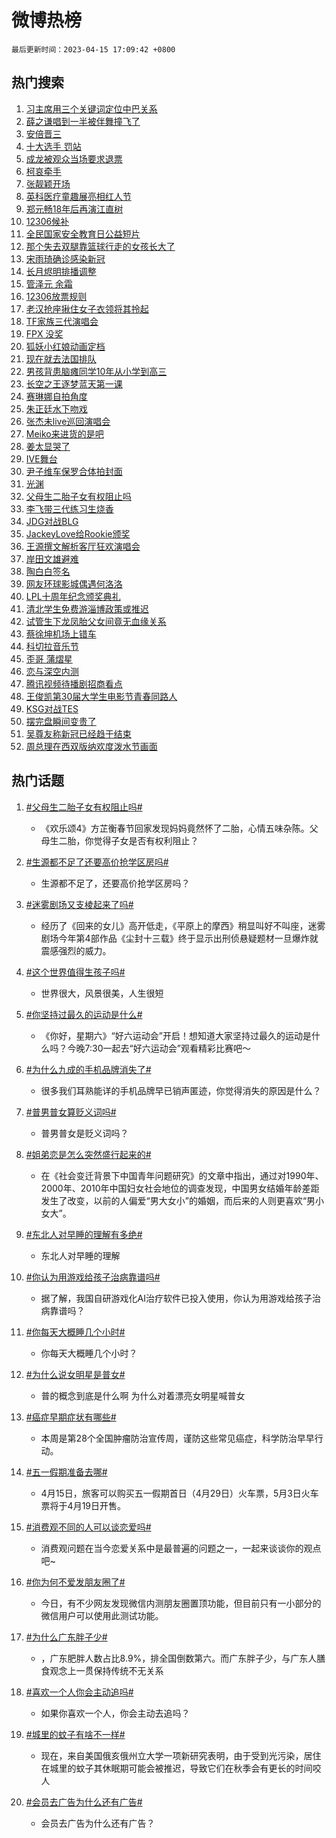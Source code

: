 # 微博热榜

`最后更新时间：2023-04-15 17:09:42 +0800`

## 热门搜索

1. [习主席用三个关键词定位中巴关系](https://m.weibo.cn/search?containerid=100103type%3D1%26t%3D10%26q%3D%23%E4%B9%A0%E4%B8%BB%E5%B8%AD%E7%94%A8%E4%B8%89%E4%B8%AA%E5%85%B3%E9%94%AE%E8%AF%8D%E5%AE%9A%E4%BD%8D%E4%B8%AD%E5%B7%B4%E5%85%B3%E7%B3%BB%23&stream_entry_id=51&isnewpage=1&extparam=seat%3D1%26pos%3D0%26c_type%3D51%26dgr%3D0%26cate%3D10103%26filter_type%3Drealtimehot%26stream_entry_id%3D51%26display_time%3D1681549781%26pre_seqid%3D1681549781798017554112&luicode=10000011&lfid=106003type%253D25%2526t%253D3%2526disable_hot%253D1%2526filter_type%253Drealtimehot)
1. [薛之谦唱到一半被伴舞撞飞了](https://m.weibo.cn/search?containerid=100103type%3D1%26t%3D10%26q%3D%23%E8%96%9B%E4%B9%8B%E8%B0%A6%E5%94%B1%E5%88%B0%E4%B8%80%E5%8D%8A%E8%A2%AB%E4%BC%B4%E8%88%9E%E6%92%9E%E9%A3%9E%E4%BA%86%23&stream_entry_id=31&isnewpage=1&extparam=seat%3D1%26stream_entry_id%3D31%26filter_type%3Drealtimehot%26q%3D%2523%25E8%2596%259B%25E4%25B9%258B%25E8%25B0%25A6%25E5%2594%25B1%25E5%2588%25B0%25E4%25B8%2580%25E5%258D%258A%25E8%25A2%25AB%25E4%25BC%25B4%25E8%2588%259E%25E6%2592%259E%25E9%25A3%259E%25E4%25BA%2586%2523%26dgr%3D0%26flag%3D2%26pos%3D0%26c_type%3D31%26realpos%3D1%26cate%3D5001%26band_rank%3D1%26lcate%3D5001%26display_time%3D1681549781%26pre_seqid%3D1681549781798017554112&luicode=10000011&lfid=106003type%253D25%2526t%253D3%2526disable_hot%253D1%2526filter_type%253Drealtimehot)
1. [安倍晋三](https://m.weibo.cn/search?containerid=100103type%3D1%26t%3D10%26q%3D%E5%AE%89%E5%80%8D%E6%99%8B%E4%B8%89&stream_entry_id=31&isnewpage=1&extparam=seat%3D1%26stream_entry_id%3D31%26filter_type%3Drealtimehot%26q%3D%25E5%25AE%2589%25E5%2580%258D%25E6%2599%258B%25E4%25B8%2589%26dgr%3D0%26flag%3D2%26pos%3D1%26c_type%3D31%26realpos%3D2%26cate%3D5001%26band_rank%3D2%26lcate%3D5001%26display_time%3D1681549781%26pre_seqid%3D1681549781798017554112&luicode=10000011&lfid=106003type%253D25%2526t%253D3%2526disable_hot%253D1%2526filter_type%253Drealtimehot)
1. [十大选手 罚站](https://m.weibo.cn/search?containerid=100103type%3D1%26t%3D10%26q%3D%E5%8D%81%E5%A4%A7%E9%80%89%E6%89%8B+%E7%BD%9A%E7%AB%99&stream_entry_id=31&isnewpage=1&extparam=seat%3D1%26stream_entry_id%3D31%26filter_type%3Drealtimehot%26q%3D%25E5%258D%2581%25E5%25A4%25A7%25E9%2580%2589%25E6%2589%258B%2520%25E7%25BD%259A%25E7%25AB%2599%26dgr%3D0%26flag%3D1%26pos%3D2%26c_type%3D31%26realpos%3D3%26cate%3D5001%26band_rank%3D3%26lcate%3D5001%26display_time%3D1681549781%26pre_seqid%3D1681549781798017554112&luicode=10000011&lfid=106003type%253D25%2526t%253D3%2526disable_hot%253D1%2526filter_type%253Drealtimehot)
1. [成龙被观众当场要求退票](https://m.weibo.cn/search?containerid=100103type%3D1%26t%3D10%26q%3D%23%E6%88%90%E9%BE%99%E8%A2%AB%E8%A7%82%E4%BC%97%E5%BD%93%E5%9C%BA%E8%A6%81%E6%B1%82%E9%80%80%E7%A5%A8%23&stream_entry_id=31&isnewpage=1&extparam=seat%3D1%26stream_entry_id%3D31%26filter_type%3Drealtimehot%26q%3D%2523%25E6%2588%2590%25E9%25BE%2599%25E8%25A2%25AB%25E8%25A7%2582%25E4%25BC%2597%25E5%25BD%2593%25E5%259C%25BA%25E8%25A6%2581%25E6%25B1%2582%25E9%2580%2580%25E7%25A5%25A8%2523%26dgr%3D0%26flag%3D2%26pos%3D3%26c_type%3D31%26realpos%3D4%26cate%3D5001%26band_rank%3D4%26lcate%3D5001%26display_time%3D1681549781%26pre_seqid%3D1681549781798017554112&luicode=10000011&lfid=106003type%253D25%2526t%253D3%2526disable_hot%253D1%2526filter_type%253Drealtimehot)
1. [柯哀牵手](https://m.weibo.cn/search?containerid=100103type%3D1%26t%3D10%26q%3D%23%E6%9F%AF%E5%93%80%E7%89%B5%E6%89%8B%23&stream_entry_id=31&isnewpage=1&extparam=seat%3D1%26stream_entry_id%3D31%26filter_type%3Drealtimehot%26q%3D%2523%25E6%259F%25AF%25E5%2593%2580%25E7%2589%25B5%25E6%2589%258B%2523%26dgr%3D0%26flag%3D1%26pos%3D4%26c_type%3D31%26realpos%3D5%26cate%3D5001%26band_rank%3D5%26lcate%3D5001%26display_time%3D1681549781%26pre_seqid%3D1681549781798017554112&luicode=10000011&lfid=106003type%253D25%2526t%253D3%2526disable_hot%253D1%2526filter_type%253Drealtimehot)
1. [张靓颖开场](https://m.weibo.cn/search?containerid=100103type%3D1%26t%3D10%26q%3D%E5%BC%A0%E9%9D%93%E9%A2%96%E5%BC%80%E5%9C%BA&stream_entry_id=31&isnewpage=1&extparam=seat%3D1%26stream_entry_id%3D31%26filter_type%3Drealtimehot%26q%3D%25E5%25BC%25A0%25E9%259D%2593%25E9%25A2%2596%25E5%25BC%2580%25E5%259C%25BA%26dgr%3D0%26flag%3D1%26pos%3D5%26c_type%3D31%26realpos%3D6%26cate%3D5001%26band_rank%3D6%26lcate%3D5001%26display_time%3D1681549781%26pre_seqid%3D1681549781798017554112&luicode=10000011&lfid=106003type%253D25%2526t%253D3%2526disable_hot%253D1%2526filter_type%253Drealtimehot)
1. [英科医疗童趣展亮相红人节](https://m.weibo.cn/search?containerid=100103type%3D1%26t%3D10%26q%3D%23%E8%8B%B1%E7%A7%91%E5%8C%BB%E7%96%97%E7%AB%A5%E8%B6%A3%E5%B1%95%E4%BA%AE%E7%9B%B8%E7%BA%A2%E4%BA%BA%E8%8A%82%23&stream_entry_id=31&isnewpage=1&extparam=seat%3D1%26filter_type%3Drealtimehot%26q%3D%2523%25E8%258B%25B1%25E7%25A7%2591%25E5%258C%25BB%25E7%2596%2597%25E7%25AB%25A5%25E8%25B6%25A3%25E5%25B1%2595%25E4%25BA%25AE%25E7%259B%25B8%25E7%25BA%25A2%25E4%25BA%25BA%25E8%258A%2582%2523%26dgr%3D0%26stream_entry_id%3D31%26pos%3D6%26c_type%3D31%26lcate%3D5001%26topic_ad%3D1%26cate%3D5001%26band_rank%3D7%26adid%3D186314%26display_time%3D1681549781%26pre_seqid%3D1681549781798017554112&luicode=10000011&lfid=106003type%253D25%2526t%253D3%2526disable_hot%253D1%2526filter_type%253Drealtimehot)
1. [郑元畅18年后再演江直树](https://m.weibo.cn/search?containerid=100103type%3D1%26t%3D10%26q%3D%23%E9%83%91%E5%85%83%E7%95%8518%E5%B9%B4%E5%90%8E%E5%86%8D%E6%BC%94%E6%B1%9F%E7%9B%B4%E6%A0%91%23&stream_entry_id=31&isnewpage=1&extparam=seat%3D1%26stream_entry_id%3D31%26filter_type%3Drealtimehot%26q%3D%2523%25E9%2583%2591%25E5%2585%2583%25E7%2595%258518%25E5%25B9%25B4%25E5%2590%258E%25E5%2586%258D%25E6%25BC%2594%25E6%25B1%259F%25E7%259B%25B4%25E6%25A0%2591%2523%26dgr%3D0%26flag%3D1%26pos%3D7%26c_type%3D31%26realpos%3D7%26cate%3D5001%26band_rank%3D7%26lcate%3D5001%26display_time%3D1681549781%26pre_seqid%3D1681549781798017554112&luicode=10000011&lfid=106003type%253D25%2526t%253D3%2526disable_hot%253D1%2526filter_type%253Drealtimehot)
1. [12306候补](https://m.weibo.cn/search?containerid=100103type%3D1%26t%3D10%26q%3D12306%E5%80%99%E8%A1%A5&stream_entry_id=31&isnewpage=1&extparam=seat%3D1%26stream_entry_id%3D31%26filter_type%3Drealtimehot%26q%3D12306%25E5%2580%2599%25E8%25A1%25A5%26dgr%3D0%26flag%3D0%26pos%3D8%26c_type%3D31%26realpos%3D8%26cate%3D5001%26band_rank%3D8%26lcate%3D5001%26display_time%3D1681549781%26pre_seqid%3D1681549781798017554112&luicode=10000011&lfid=106003type%253D25%2526t%253D3%2526disable_hot%253D1%2526filter_type%253Drealtimehot)
1. [全民国家安全教育日公益短片](https://m.weibo.cn/search?containerid=100103type%3D1%26t%3D10%26q%3D%23%E5%85%A8%E6%B0%91%E5%9B%BD%E5%AE%B6%E5%AE%89%E5%85%A8%E6%95%99%E8%82%B2%E6%97%A5%E5%85%AC%E7%9B%8A%E7%9F%AD%E7%89%87%23&stream_entry_id=31&isnewpage=1&extparam=seat%3D1%26stream_entry_id%3D31%26filter_type%3Drealtimehot%26q%3D%2523%25E5%2585%25A8%25E6%25B0%2591%25E5%259B%25BD%25E5%25AE%25B6%25E5%25AE%2589%25E5%2585%25A8%25E6%2595%2599%25E8%2582%25B2%25E6%2597%25A5%25E5%2585%25AC%25E7%259B%258A%25E7%259F%25AD%25E7%2589%2587%2523%26dgr%3D0%26flag%3D0%26pos%3D9%26c_type%3D31%26realpos%3D9%26cate%3D5001%26band_rank%3D9%26lcate%3D5001%26display_time%3D1681549781%26pre_seqid%3D1681549781798017554112&luicode=10000011&lfid=106003type%253D25%2526t%253D3%2526disable_hot%253D1%2526filter_type%253Drealtimehot)
1. [那个失去双腿靠篮球行走的女孩长大了](https://m.weibo.cn/search?containerid=100103type%3D1%26t%3D10%26q%3D%23%E9%82%A3%E4%B8%AA%E5%A4%B1%E5%8E%BB%E5%8F%8C%E8%85%BF%E9%9D%A0%E7%AF%AE%E7%90%83%E8%A1%8C%E8%B5%B0%E7%9A%84%E5%A5%B3%E5%AD%A9%E9%95%BF%E5%A4%A7%E4%BA%86%23&stream_entry_id=31&isnewpage=1&extparam=seat%3D1%26stream_entry_id%3D31%26filter_type%3Drealtimehot%26q%3D%2523%25E9%2582%25A3%25E4%25B8%25AA%25E5%25A4%25B1%25E5%258E%25BB%25E5%258F%258C%25E8%2585%25BF%25E9%259D%25A0%25E7%25AF%25AE%25E7%2590%2583%25E8%25A1%258C%25E8%25B5%25B0%25E7%259A%2584%25E5%25A5%25B3%25E5%25AD%25A9%25E9%2595%25BF%25E5%25A4%25A7%25E4%25BA%2586%2523%26dgr%3D0%26flag%3D1%26pos%3D10%26c_type%3D31%26realpos%3D10%26cate%3D5001%26band_rank%3D10%26lcate%3D5001%26display_time%3D1681549781%26pre_seqid%3D1681549781798017554112&luicode=10000011&lfid=106003type%253D25%2526t%253D3%2526disable_hot%253D1%2526filter_type%253Drealtimehot)
1. [宋雨琦确诊感染新冠](https://m.weibo.cn/search?containerid=100103type%3D1%26t%3D10%26q%3D%23%E5%AE%8B%E9%9B%A8%E7%90%A6%E7%A1%AE%E8%AF%8A%E6%84%9F%E6%9F%93%E6%96%B0%E5%86%A0%23&stream_entry_id=31&isnewpage=1&extparam=seat%3D1%26stream_entry_id%3D31%26filter_type%3Drealtimehot%26q%3D%2523%25E5%25AE%258B%25E9%259B%25A8%25E7%2590%25A6%25E7%25A1%25AE%25E8%25AF%258A%25E6%2584%259F%25E6%259F%2593%25E6%2596%25B0%25E5%2586%25A0%2523%26dgr%3D0%26flag%3D2%26pos%3D11%26c_type%3D31%26realpos%3D11%26cate%3D5001%26band_rank%3D11%26lcate%3D5001%26display_time%3D1681549781%26pre_seqid%3D1681549781798017554112&luicode=10000011&lfid=106003type%253D25%2526t%253D3%2526disable_hot%253D1%2526filter_type%253Drealtimehot)
1. [长月烬明排播调整](https://m.weibo.cn/search?containerid=100103type%3D1%26t%3D10%26q%3D%23%E9%95%BF%E6%9C%88%E7%83%AC%E6%98%8E%E6%8E%92%E6%92%AD%E8%B0%83%E6%95%B4%23&stream_entry_id=31&isnewpage=1&extparam=seat%3D1%26stream_entry_id%3D31%26filter_type%3Drealtimehot%26q%3D%2523%25E9%2595%25BF%25E6%259C%2588%25E7%2583%25AC%25E6%2598%258E%25E6%258E%2592%25E6%2592%25AD%25E8%25B0%2583%25E6%2595%25B4%2523%26dgr%3D0%26flag%3D0%26pos%3D12%26c_type%3D31%26realpos%3D12%26cate%3D5001%26band_rank%3D12%26lcate%3D5001%26display_time%3D1681549781%26pre_seqid%3D1681549781798017554112&luicode=10000011&lfid=106003type%253D25%2526t%253D3%2526disable_hot%253D1%2526filter_type%253Drealtimehot)
1. [管泽元 余霜](https://m.weibo.cn/search?containerid=100103type%3D1%26t%3D10%26q%3D%E7%AE%A1%E6%B3%BD%E5%85%83+%E4%BD%99%E9%9C%9C&stream_entry_id=31&isnewpage=1&extparam=seat%3D1%26stream_entry_id%3D31%26filter_type%3Drealtimehot%26q%3D%25E7%25AE%25A1%25E6%25B3%25BD%25E5%2585%2583%2520%25E4%25BD%2599%25E9%259C%259C%26dgr%3D0%26flag%3D0%26pos%3D13%26c_type%3D31%26realpos%3D13%26cate%3D5001%26band_rank%3D13%26lcate%3D5001%26display_time%3D1681549781%26pre_seqid%3D1681549781798017554112&luicode=10000011&lfid=106003type%253D25%2526t%253D3%2526disable_hot%253D1%2526filter_type%253Drealtimehot)
1. [12306放票规则](https://m.weibo.cn/search?containerid=100103type%3D1%26t%3D10%26q%3D%2312306%E6%94%BE%E7%A5%A8%E8%A7%84%E5%88%99%23&stream_entry_id=31&isnewpage=1&extparam=seat%3D1%26stream_entry_id%3D31%26filter_type%3Drealtimehot%26q%3D%252312306%25E6%2594%25BE%25E7%25A5%25A8%25E8%25A7%2584%25E5%2588%2599%2523%26dgr%3D0%26flag%3D0%26pos%3D14%26c_type%3D31%26realpos%3D14%26cate%3D5001%26band_rank%3D14%26lcate%3D5001%26display_time%3D1681549781%26pre_seqid%3D1681549781798017554112&luicode=10000011&lfid=106003type%253D25%2526t%253D3%2526disable_hot%253D1%2526filter_type%253Drealtimehot)
1. [老汉抢座揪住女子衣领将其拎起](https://m.weibo.cn/search?containerid=100103type%3D1%26t%3D10%26q%3D%23%E8%80%81%E6%B1%89%E6%8A%A2%E5%BA%A7%E6%8F%AA%E4%BD%8F%E5%A5%B3%E5%AD%90%E8%A1%A3%E9%A2%86%E5%B0%86%E5%85%B6%E6%8B%8E%E8%B5%B7%23&stream_entry_id=31&isnewpage=1&extparam=seat%3D1%26stream_entry_id%3D31%26filter_type%3Drealtimehot%26q%3D%2523%25E8%2580%2581%25E6%25B1%2589%25E6%258A%25A2%25E5%25BA%25A7%25E6%258F%25AA%25E4%25BD%258F%25E5%25A5%25B3%25E5%25AD%2590%25E8%25A1%25A3%25E9%25A2%2586%25E5%25B0%2586%25E5%2585%25B6%25E6%258B%258E%25E8%25B5%25B7%2523%26dgr%3D0%26flag%3D0%26pos%3D15%26c_type%3D31%26realpos%3D15%26cate%3D5001%26band_rank%3D15%26lcate%3D5001%26display_time%3D1681549781%26pre_seqid%3D1681549781798017554112&luicode=10000011&lfid=106003type%253D25%2526t%253D3%2526disable_hot%253D1%2526filter_type%253Drealtimehot)
1. [TF家族三代演唱会](https://m.weibo.cn/search?containerid=100103type%3D1%26t%3D10%26q%3DTF%E5%AE%B6%E6%97%8F%E4%B8%89%E4%BB%A3%E6%BC%94%E5%94%B1%E4%BC%9A&stream_entry_id=31&isnewpage=1&extparam=seat%3D1%26stream_entry_id%3D31%26filter_type%3Drealtimehot%26q%3DTF%25E5%25AE%25B6%25E6%2597%258F%25E4%25B8%2589%25E4%25BB%25A3%25E6%25BC%2594%25E5%2594%25B1%25E4%25BC%259A%26dgr%3D0%26flag%3D0%26pos%3D16%26c_type%3D31%26realpos%3D16%26cate%3D5001%26band_rank%3D16%26lcate%3D5001%26display_time%3D1681549781%26pre_seqid%3D1681549781798017554112&luicode=10000011&lfid=106003type%253D25%2526t%253D3%2526disable_hot%253D1%2526filter_type%253Drealtimehot)
1. [FPX 没奖](https://m.weibo.cn/search?containerid=100103type%3D1%26t%3D10%26q%3DFPX+%E6%B2%A1%E5%A5%96&stream_entry_id=31&isnewpage=1&extparam=seat%3D1%26stream_entry_id%3D31%26filter_type%3Drealtimehot%26q%3DFPX%2520%25E6%25B2%25A1%25E5%25A5%2596%26dgr%3D0%26flag%3D1%26pos%3D17%26c_type%3D31%26realpos%3D17%26cate%3D5001%26band_rank%3D17%26lcate%3D5001%26display_time%3D1681549781%26pre_seqid%3D1681549781798017554112&luicode=10000011&lfid=106003type%253D25%2526t%253D3%2526disable_hot%253D1%2526filter_type%253Drealtimehot)
1. [狐妖小红娘动画定档](https://m.weibo.cn/search?containerid=100103type%3D1%26t%3D10%26q%3D%E7%8B%90%E5%A6%96%E5%B0%8F%E7%BA%A2%E5%A8%98%E5%8A%A8%E7%94%BB%E5%AE%9A%E6%A1%A3&stream_entry_id=31&isnewpage=1&extparam=seat%3D1%26stream_entry_id%3D31%26filter_type%3Drealtimehot%26q%3D%25E7%258B%2590%25E5%25A6%2596%25E5%25B0%258F%25E7%25BA%25A2%25E5%25A8%2598%25E5%258A%25A8%25E7%2594%25BB%25E5%25AE%259A%25E6%25A1%25A3%26dgr%3D0%26flag%3D0%26pos%3D18%26c_type%3D31%26realpos%3D18%26cate%3D5001%26band_rank%3D18%26lcate%3D5001%26display_time%3D1681549781%26pre_seqid%3D1681549781798017554112&luicode=10000011&lfid=106003type%253D25%2526t%253D3%2526disable_hot%253D1%2526filter_type%253Drealtimehot)
1. [现在就去法国排队](https://m.weibo.cn/search?containerid=100103type%3D1%26t%3D10%26q%3D%E7%8E%B0%E5%9C%A8%E5%B0%B1%E5%8E%BB%E6%B3%95%E5%9B%BD%E6%8E%92%E9%98%9F&stream_entry_id=31&isnewpage=1&extparam=seat%3D1%26stream_entry_id%3D31%26filter_type%3Drealtimehot%26q%3D%25E7%258E%25B0%25E5%259C%25A8%25E5%25B0%25B1%25E5%258E%25BB%25E6%25B3%2595%25E5%259B%25BD%25E6%258E%2592%25E9%2598%259F%26dgr%3D0%26flag%3D0%26pos%3D19%26c_type%3D31%26realpos%3D19%26cate%3D5001%26band_rank%3D19%26lcate%3D5001%26display_time%3D1681549781%26pre_seqid%3D1681549781798017554112&luicode=10000011&lfid=106003type%253D25%2526t%253D3%2526disable_hot%253D1%2526filter_type%253Drealtimehot)
1. [男孩背患脑瘫同学10年从小学到高三](https://m.weibo.cn/search?containerid=100103type%3D1%26t%3D10%26q%3D%23%E7%94%B7%E5%AD%A9%E8%83%8C%E6%82%A3%E8%84%91%E7%98%AB%E5%90%8C%E5%AD%A610%E5%B9%B4%E4%BB%8E%E5%B0%8F%E5%AD%A6%E5%88%B0%E9%AB%98%E4%B8%89%23&stream_entry_id=31&isnewpage=1&extparam=seat%3D1%26stream_entry_id%3D31%26filter_type%3Drealtimehot%26q%3D%2523%25E7%2594%25B7%25E5%25AD%25A9%25E8%2583%258C%25E6%2582%25A3%25E8%2584%2591%25E7%2598%25AB%25E5%2590%258C%25E5%25AD%25A610%25E5%25B9%25B4%25E4%25BB%258E%25E5%25B0%258F%25E5%25AD%25A6%25E5%2588%25B0%25E9%25AB%2598%25E4%25B8%2589%2523%26dgr%3D0%26flag%3D0%26pos%3D20%26c_type%3D31%26realpos%3D20%26cate%3D5001%26band_rank%3D20%26lcate%3D5001%26display_time%3D1681549781%26pre_seqid%3D1681549781798017554112&luicode=10000011&lfid=106003type%253D25%2526t%253D3%2526disable_hot%253D1%2526filter_type%253Drealtimehot)
1. [长空之王逐梦蓝天第一课](https://m.weibo.cn/search?containerid=100103type%3D1%26t%3D10%26q%3D%23%E9%95%BF%E7%A9%BA%E4%B9%8B%E7%8E%8B%E9%80%90%E6%A2%A6%E8%93%9D%E5%A4%A9%E7%AC%AC%E4%B8%80%E8%AF%BE%23&stream_entry_id=31&isnewpage=1&extparam=seat%3D1%26stream_entry_id%3D31%26filter_type%3Drealtimehot%26q%3D%2523%25E9%2595%25BF%25E7%25A9%25BA%25E4%25B9%258B%25E7%258E%258B%25E9%2580%2590%25E6%25A2%25A6%25E8%2593%259D%25E5%25A4%25A9%25E7%25AC%25AC%25E4%25B8%2580%25E8%25AF%25BE%2523%26dgr%3D0%26flag%3D1%26pos%3D21%26c_type%3D31%26realpos%3D21%26cate%3D5001%26band_rank%3D21%26lcate%3D5001%26display_time%3D1681549781%26pre_seqid%3D1681549781798017554112&luicode=10000011&lfid=106003type%253D25%2526t%253D3%2526disable_hot%253D1%2526filter_type%253Drealtimehot)
1. [赛琳娜自拍角度](https://m.weibo.cn/search?containerid=100103type%3D1%26t%3D10%26q%3D%23%E8%B5%9B%E7%90%B3%E5%A8%9C%E8%87%AA%E6%8B%8D%E8%A7%92%E5%BA%A6%23&stream_entry_id=31&isnewpage=1&extparam=seat%3D1%26stream_entry_id%3D31%26filter_type%3Drealtimehot%26q%3D%2523%25E8%25B5%259B%25E7%2590%25B3%25E5%25A8%259C%25E8%2587%25AA%25E6%258B%258D%25E8%25A7%2592%25E5%25BA%25A6%2523%26dgr%3D0%26flag%3D0%26pos%3D22%26c_type%3D31%26realpos%3D22%26cate%3D5001%26band_rank%3D22%26lcate%3D5001%26display_time%3D1681549781%26pre_seqid%3D1681549781798017554112&luicode=10000011&lfid=106003type%253D25%2526t%253D3%2526disable_hot%253D1%2526filter_type%253Drealtimehot)
1. [朱正廷水下吻戏](https://m.weibo.cn/search?containerid=100103type%3D1%26t%3D10%26q%3D%23%E6%9C%B1%E6%AD%A3%E5%BB%B7%E6%B0%B4%E4%B8%8B%E5%90%BB%E6%88%8F%23&stream_entry_id=31&isnewpage=1&extparam=seat%3D1%26stream_entry_id%3D31%26filter_type%3Drealtimehot%26q%3D%2523%25E6%259C%25B1%25E6%25AD%25A3%25E5%25BB%25B7%25E6%25B0%25B4%25E4%25B8%258B%25E5%2590%25BB%25E6%2588%258F%2523%26dgr%3D0%26flag%3D1%26pos%3D23%26c_type%3D31%26realpos%3D23%26cate%3D5001%26band_rank%3D23%26lcate%3D5001%26display_time%3D1681549781%26pre_seqid%3D1681549781798017554112&luicode=10000011&lfid=106003type%253D25%2526t%253D3%2526disable_hot%253D1%2526filter_type%253Drealtimehot)
1. [张杰未live巡回演唱会](https://m.weibo.cn/search?containerid=100103type%3D1%26t%3D10%26q%3D%E5%BC%A0%E6%9D%B0%E6%9C%AAlive%E5%B7%A1%E5%9B%9E%E6%BC%94%E5%94%B1%E4%BC%9A&stream_entry_id=31&isnewpage=1&extparam=seat%3D1%26stream_entry_id%3D31%26filter_type%3Drealtimehot%26q%3D%25E5%25BC%25A0%25E6%259D%25B0%25E6%259C%25AAlive%25E5%25B7%25A1%25E5%259B%259E%25E6%25BC%2594%25E5%2594%25B1%25E4%25BC%259A%26dgr%3D0%26flag%3D1%26pos%3D24%26c_type%3D31%26realpos%3D24%26cate%3D5001%26band_rank%3D24%26lcate%3D5001%26display_time%3D1681549781%26pre_seqid%3D1681549781798017554112&luicode=10000011&lfid=106003type%253D25%2526t%253D3%2526disable_hot%253D1%2526filter_type%253Drealtimehot)
1. [Meiko来进货的是吧](https://m.weibo.cn/search?containerid=100103type%3D1%26t%3D10%26q%3DMeiko%E6%9D%A5%E8%BF%9B%E8%B4%A7%E7%9A%84%E6%98%AF%E5%90%A7&stream_entry_id=31&isnewpage=1&extparam=seat%3D1%26stream_entry_id%3D31%26filter_type%3Drealtimehot%26q%3DMeiko%25E6%259D%25A5%25E8%25BF%259B%25E8%25B4%25A7%25E7%259A%2584%25E6%2598%25AF%25E5%2590%25A7%26dgr%3D0%26flag%3D0%26pos%3D25%26c_type%3D31%26realpos%3D25%26cate%3D5001%26band_rank%3D25%26lcate%3D5001%26display_time%3D1681549781%26pre_seqid%3D1681549781798017554112&luicode=10000011&lfid=106003type%253D25%2526t%253D3%2526disable_hot%253D1%2526filter_type%253Drealtimehot)
1. [姜太显哭了](https://m.weibo.cn/search?containerid=100103type%3D1%26t%3D10%26q%3D%23%E5%A7%9C%E5%A4%AA%E6%98%BE%E5%93%AD%E4%BA%86%23&stream_entry_id=31&isnewpage=1&extparam=seat%3D1%26stream_entry_id%3D31%26filter_type%3Drealtimehot%26q%3D%2523%25E5%25A7%259C%25E5%25A4%25AA%25E6%2598%25BE%25E5%2593%25AD%25E4%25BA%2586%2523%26dgr%3D0%26flag%3D0%26pos%3D26%26c_type%3D31%26realpos%3D26%26cate%3D5001%26band_rank%3D26%26lcate%3D5001%26display_time%3D1681549781%26pre_seqid%3D1681549781798017554112&luicode=10000011&lfid=106003type%253D25%2526t%253D3%2526disable_hot%253D1%2526filter_type%253Drealtimehot)
1. [IVE舞台](https://m.weibo.cn/search?containerid=100103type%3D1%26t%3D10%26q%3DIVE%E8%88%9E%E5%8F%B0&stream_entry_id=31&isnewpage=1&extparam=seat%3D1%26stream_entry_id%3D31%26filter_type%3Drealtimehot%26q%3DIVE%25E8%2588%259E%25E5%258F%25B0%26dgr%3D0%26flag%3D1%26pos%3D27%26c_type%3D31%26realpos%3D27%26cate%3D5001%26band_rank%3D27%26lcate%3D5001%26display_time%3D1681549781%26pre_seqid%3D1681549781798017554112&luicode=10000011&lfid=106003type%253D25%2526t%253D3%2526disable_hot%253D1%2526filter_type%253Drealtimehot)
1. [尹子维车保罗合体拍封面](https://m.weibo.cn/search?containerid=100103type%3D1%26t%3D10%26q%3D%23%E5%B0%B9%E5%AD%90%E7%BB%B4%E8%BD%A6%E4%BF%9D%E7%BD%97%E5%90%88%E4%BD%93%E6%8B%8D%E5%B0%81%E9%9D%A2%23&stream_entry_id=31&isnewpage=1&extparam=seat%3D1%26stream_entry_id%3D31%26filter_type%3Drealtimehot%26q%3D%2523%25E5%25B0%25B9%25E5%25AD%2590%25E7%25BB%25B4%25E8%25BD%25A6%25E4%25BF%259D%25E7%25BD%2597%25E5%2590%2588%25E4%25BD%2593%25E6%258B%258D%25E5%25B0%2581%25E9%259D%25A2%2523%26dgr%3D0%26flag%3D1%26pos%3D28%26c_type%3D31%26realpos%3D28%26cate%3D5001%26band_rank%3D28%26lcate%3D5001%26display_time%3D1681549781%26pre_seqid%3D1681549781798017554112&luicode=10000011&lfid=106003type%253D25%2526t%253D3%2526disable_hot%253D1%2526filter_type%253Drealtimehot)
1. [光渊](https://m.weibo.cn/search?containerid=100103type%3D1%26t%3D10%26q%3D%E5%85%89%E6%B8%8A&stream_entry_id=31&isnewpage=1&extparam=seat%3D1%26stream_entry_id%3D31%26filter_type%3Drealtimehot%26q%3D%25E5%2585%2589%25E6%25B8%258A%26dgr%3D0%26flag%3D0%26pos%3D29%26c_type%3D31%26realpos%3D29%26cate%3D5001%26band_rank%3D29%26lcate%3D5001%26display_time%3D1681549781%26pre_seqid%3D1681549781798017554112&luicode=10000011&lfid=106003type%253D25%2526t%253D3%2526disable_hot%253D1%2526filter_type%253Drealtimehot)
1. [父母生二胎子女有权阻止吗](https://m.weibo.cn/search?containerid=100103type%3D1%26t%3D10%26q%3D%23%E7%88%B6%E6%AF%8D%E7%94%9F%E4%BA%8C%E8%83%8E%E5%AD%90%E5%A5%B3%E6%9C%89%E6%9D%83%E9%98%BB%E6%AD%A2%E5%90%97%23&stream_entry_id=31&isnewpage=1&extparam=seat%3D1%26stream_entry_id%3D31%26filter_type%3Drealtimehot%26q%3D%2523%25E7%2588%25B6%25E6%25AF%258D%25E7%2594%259F%25E4%25BA%258C%25E8%2583%258E%25E5%25AD%2590%25E5%25A5%25B3%25E6%259C%2589%25E6%259D%2583%25E9%2598%25BB%25E6%25AD%25A2%25E5%2590%2597%2523%26dgr%3D0%26flag%3D0%26pos%3D30%26c_type%3D31%26realpos%3D30%26cate%3D5001%26band_rank%3D30%26lcate%3D5001%26display_time%3D1681549781%26pre_seqid%3D1681549781798017554112&luicode=10000011&lfid=106003type%253D25%2526t%253D3%2526disable_hot%253D1%2526filter_type%253Drealtimehot)
1. [李飞带三代练习生烧香](https://m.weibo.cn/search?containerid=100103type%3D1%26t%3D10%26q%3D%23%E6%9D%8E%E9%A3%9E%E5%B8%A6%E4%B8%89%E4%BB%A3%E7%BB%83%E4%B9%A0%E7%94%9F%E7%83%A7%E9%A6%99%23&stream_entry_id=31&isnewpage=1&extparam=seat%3D1%26stream_entry_id%3D31%26filter_type%3Drealtimehot%26q%3D%2523%25E6%259D%258E%25E9%25A3%259E%25E5%25B8%25A6%25E4%25B8%2589%25E4%25BB%25A3%25E7%25BB%2583%25E4%25B9%25A0%25E7%2594%259F%25E7%2583%25A7%25E9%25A6%2599%2523%26dgr%3D0%26flag%3D0%26pos%3D31%26c_type%3D31%26realpos%3D31%26cate%3D5001%26band_rank%3D31%26lcate%3D5001%26display_time%3D1681549781%26pre_seqid%3D1681549781798017554112&luicode=10000011&lfid=106003type%253D25%2526t%253D3%2526disable_hot%253D1%2526filter_type%253Drealtimehot)
1. [JDG对战BLG](https://m.weibo.cn/search?containerid=100103type%3D1%26t%3D10%26q%3D%23JDG%E5%AF%B9%E6%88%98BLG%23&stream_entry_id=31&isnewpage=1&extparam=seat%3D1%26stream_entry_id%3D31%26filter_type%3Drealtimehot%26q%3D%2523JDG%25E5%25AF%25B9%25E6%2588%2598BLG%2523%26dgr%3D0%26flag%3D0%26pos%3D32%26c_type%3D31%26realpos%3D32%26cate%3D5001%26band_rank%3D32%26lcate%3D5001%26display_time%3D1681549781%26pre_seqid%3D1681549781798017554112&luicode=10000011&lfid=106003type%253D25%2526t%253D3%2526disable_hot%253D1%2526filter_type%253Drealtimehot)
1. [JackeyLove给Rookie颁奖](https://m.weibo.cn/search?containerid=100103type%3D1%26t%3D10%26q%3D%23JackeyLove%E7%BB%99Rookie%E9%A2%81%E5%A5%96%23&stream_entry_id=31&isnewpage=1&extparam=seat%3D1%26stream_entry_id%3D31%26filter_type%3Drealtimehot%26q%3D%2523JackeyLove%25E7%25BB%2599Rookie%25E9%25A2%2581%25E5%25A5%2596%2523%26dgr%3D0%26flag%3D1%26pos%3D33%26c_type%3D31%26realpos%3D33%26cate%3D5001%26band_rank%3D33%26lcate%3D5001%26display_time%3D1681549781%26pre_seqid%3D1681549781798017554112&luicode=10000011&lfid=106003type%253D25%2526t%253D3%2526disable_hot%253D1%2526filter_type%253Drealtimehot)
1. [王源撰文解析客厅狂欢演唱会](https://m.weibo.cn/search?containerid=100103type%3D1%26t%3D10%26q%3D%23%E7%8E%8B%E6%BA%90%E6%92%B0%E6%96%87%E8%A7%A3%E6%9E%90%E5%AE%A2%E5%8E%85%E7%8B%82%E6%AC%A2%E6%BC%94%E5%94%B1%E4%BC%9A%23&stream_entry_id=31&isnewpage=1&extparam=seat%3D1%26stream_entry_id%3D31%26filter_type%3Drealtimehot%26q%3D%2523%25E7%258E%258B%25E6%25BA%2590%25E6%2592%25B0%25E6%2596%2587%25E8%25A7%25A3%25E6%259E%2590%25E5%25AE%25A2%25E5%258E%2585%25E7%258B%2582%25E6%25AC%25A2%25E6%25BC%2594%25E5%2594%25B1%25E4%25BC%259A%2523%26dgr%3D0%26flag%3D1%26pos%3D34%26c_type%3D31%26realpos%3D34%26cate%3D5001%26band_rank%3D34%26lcate%3D5001%26display_time%3D1681549781%26pre_seqid%3D1681549781798017554112&luicode=10000011&lfid=106003type%253D25%2526t%253D3%2526disable_hot%253D1%2526filter_type%253Drealtimehot)
1. [岸田文雄避难](https://m.weibo.cn/search?containerid=100103type%3D1%26t%3D10%26q%3D%23%E5%B2%B8%E7%94%B0%E6%96%87%E9%9B%84%E9%81%BF%E9%9A%BE%23&stream_entry_id=31&isnewpage=1&extparam=seat%3D1%26stream_entry_id%3D31%26filter_type%3Drealtimehot%26q%3D%2523%25E5%25B2%25B8%25E7%2594%25B0%25E6%2596%2587%25E9%259B%2584%25E9%2581%25BF%25E9%259A%25BE%2523%26dgr%3D0%26flag%3D0%26pos%3D35%26c_type%3D31%26realpos%3D35%26cate%3D5001%26band_rank%3D35%26lcate%3D5001%26display_time%3D1681549781%26pre_seqid%3D1681549781798017554112&luicode=10000011&lfid=106003type%253D25%2526t%253D3%2526disable_hot%253D1%2526filter_type%253Drealtimehot)
1. [陶白白签名](https://m.weibo.cn/search?containerid=100103type%3D1%26t%3D10%26q%3D%23%E9%99%B6%E7%99%BD%E7%99%BD%E7%AD%BE%E5%90%8D%23&stream_entry_id=31&isnewpage=1&extparam=seat%3D1%26stream_entry_id%3D31%26filter_type%3Drealtimehot%26q%3D%2523%25E9%2599%25B6%25E7%2599%25BD%25E7%2599%25BD%25E7%25AD%25BE%25E5%2590%258D%2523%26dgr%3D0%26flag%3D1%26pos%3D36%26c_type%3D31%26realpos%3D36%26cate%3D5001%26band_rank%3D36%26lcate%3D5001%26display_time%3D1681549781%26pre_seqid%3D1681549781798017554112&luicode=10000011&lfid=106003type%253D25%2526t%253D3%2526disable_hot%253D1%2526filter_type%253Drealtimehot)
1. [网友环球影城偶遇何洛洛](https://m.weibo.cn/search?containerid=100103type%3D1%26t%3D10%26q%3D%23%E7%BD%91%E5%8F%8B%E7%8E%AF%E7%90%83%E5%BD%B1%E5%9F%8E%E5%81%B6%E9%81%87%E4%BD%95%E6%B4%9B%E6%B4%9B%23&stream_entry_id=31&isnewpage=1&extparam=seat%3D1%26stream_entry_id%3D31%26filter_type%3Drealtimehot%26q%3D%2523%25E7%25BD%2591%25E5%258F%258B%25E7%258E%25AF%25E7%2590%2583%25E5%25BD%25B1%25E5%259F%258E%25E5%2581%25B6%25E9%2581%2587%25E4%25BD%2595%25E6%25B4%259B%25E6%25B4%259B%2523%26dgr%3D0%26flag%3D0%26pos%3D37%26c_type%3D31%26realpos%3D37%26cate%3D5001%26band_rank%3D37%26lcate%3D5001%26display_time%3D1681549781%26pre_seqid%3D1681549781798017554112&luicode=10000011&lfid=106003type%253D25%2526t%253D3%2526disable_hot%253D1%2526filter_type%253Drealtimehot)
1. [LPL十周年纪念颁奖典礼](https://m.weibo.cn/search?containerid=100103type%3D1%26t%3D10%26q%3D%23LPL%E5%8D%81%E5%91%A8%E5%B9%B4%E7%BA%AA%E5%BF%B5%E9%A2%81%E5%A5%96%E5%85%B8%E7%A4%BC%23&stream_entry_id=31&isnewpage=1&extparam=seat%3D1%26stream_entry_id%3D31%26filter_type%3Drealtimehot%26q%3D%2523LPL%25E5%258D%2581%25E5%2591%25A8%25E5%25B9%25B4%25E7%25BA%25AA%25E5%25BF%25B5%25E9%25A2%2581%25E5%25A5%2596%25E5%2585%25B8%25E7%25A4%25BC%2523%26dgr%3D0%26flag%3D0%26pos%3D38%26c_type%3D31%26realpos%3D38%26cate%3D5001%26band_rank%3D38%26lcate%3D5001%26display_time%3D1681549781%26pre_seqid%3D1681549781798017554112&luicode=10000011&lfid=106003type%253D25%2526t%253D3%2526disable_hot%253D1%2526filter_type%253Drealtimehot)
1. [清北学生免费游淄博政策或推迟](https://m.weibo.cn/search?containerid=100103type%3D1%26t%3D10%26q%3D%23%E6%B8%85%E5%8C%97%E5%AD%A6%E7%94%9F%E5%85%8D%E8%B4%B9%E6%B8%B8%E6%B7%84%E5%8D%9A%E6%94%BF%E7%AD%96%E6%88%96%E6%8E%A8%E8%BF%9F%23&stream_entry_id=31&isnewpage=1&extparam=seat%3D1%26stream_entry_id%3D31%26filter_type%3Drealtimehot%26q%3D%2523%25E6%25B8%2585%25E5%258C%2597%25E5%25AD%25A6%25E7%2594%259F%25E5%2585%258D%25E8%25B4%25B9%25E6%25B8%25B8%25E6%25B7%2584%25E5%258D%259A%25E6%2594%25BF%25E7%25AD%2596%25E6%2588%2596%25E6%258E%25A8%25E8%25BF%259F%2523%26dgr%3D0%26flag%3D0%26pos%3D39%26c_type%3D31%26realpos%3D39%26cate%3D5001%26band_rank%3D39%26lcate%3D5001%26display_time%3D1681549781%26pre_seqid%3D1681549781798017554112&luicode=10000011&lfid=106003type%253D25%2526t%253D3%2526disable_hot%253D1%2526filter_type%253Drealtimehot)
1. [试管生下龙凤胎父女间竟无血缘关系](https://m.weibo.cn/search?containerid=100103type%3D1%26t%3D10%26q%3D%23%E8%AF%95%E7%AE%A1%E7%94%9F%E4%B8%8B%E9%BE%99%E5%87%A4%E8%83%8E%E7%88%B6%E5%A5%B3%E9%97%B4%E7%AB%9F%E6%97%A0%E8%A1%80%E7%BC%98%E5%85%B3%E7%B3%BB%23&stream_entry_id=31&isnewpage=1&extparam=seat%3D1%26stream_entry_id%3D31%26filter_type%3Drealtimehot%26q%3D%2523%25E8%25AF%2595%25E7%25AE%25A1%25E7%2594%259F%25E4%25B8%258B%25E9%25BE%2599%25E5%2587%25A4%25E8%2583%258E%25E7%2588%25B6%25E5%25A5%25B3%25E9%2597%25B4%25E7%25AB%259F%25E6%2597%25A0%25E8%25A1%2580%25E7%25BC%2598%25E5%2585%25B3%25E7%25B3%25BB%2523%26dgr%3D0%26flag%3D0%26pos%3D40%26c_type%3D31%26realpos%3D40%26cate%3D5001%26band_rank%3D40%26lcate%3D5001%26display_time%3D1681549781%26pre_seqid%3D1681549781798017554112&luicode=10000011&lfid=106003type%253D25%2526t%253D3%2526disable_hot%253D1%2526filter_type%253Drealtimehot)
1. [蔡徐坤机场上错车](https://m.weibo.cn/search?containerid=100103type%3D1%26t%3D10%26q%3D%23%E8%94%A1%E5%BE%90%E5%9D%A4%E6%9C%BA%E5%9C%BA%E4%B8%8A%E9%94%99%E8%BD%A6%23&stream_entry_id=31&isnewpage=1&extparam=seat%3D1%26stream_entry_id%3D31%26filter_type%3Drealtimehot%26q%3D%2523%25E8%2594%25A1%25E5%25BE%2590%25E5%259D%25A4%25E6%259C%25BA%25E5%259C%25BA%25E4%25B8%258A%25E9%2594%2599%25E8%25BD%25A6%2523%26dgr%3D0%26flag%3D0%26pos%3D41%26c_type%3D31%26realpos%3D41%26cate%3D5001%26band_rank%3D41%26lcate%3D5001%26display_time%3D1681549781%26pre_seqid%3D1681549781798017554112&luicode=10000011&lfid=106003type%253D25%2526t%253D3%2526disable_hot%253D1%2526filter_type%253Drealtimehot)
1. [科切拉音乐节](https://m.weibo.cn/search?containerid=100103type%3D1%26t%3D10%26q%3D%E7%A7%91%E5%88%87%E6%8B%89%E9%9F%B3%E4%B9%90%E8%8A%82&stream_entry_id=31&isnewpage=1&extparam=seat%3D1%26stream_entry_id%3D31%26filter_type%3Drealtimehot%26q%3D%25E7%25A7%2591%25E5%2588%2587%25E6%258B%2589%25E9%259F%25B3%25E4%25B9%2590%25E8%258A%2582%26dgr%3D0%26flag%3D0%26pos%3D42%26c_type%3D31%26realpos%3D42%26cate%3D5001%26band_rank%3D42%26lcate%3D5001%26display_time%3D1681549781%26pre_seqid%3D1681549781798017554112&luicode=10000011&lfid=106003type%253D25%2526t%253D3%2526disable_hot%253D1%2526filter_type%253Drealtimehot)
1. [歪哥 蒲熠星](https://m.weibo.cn/search?containerid=100103type%3D1%26t%3D10%26q%3D%E6%AD%AA%E5%93%A5+%E8%92%B2%E7%86%A0%E6%98%9F&stream_entry_id=31&isnewpage=1&extparam=seat%3D1%26stream_entry_id%3D31%26filter_type%3Drealtimehot%26q%3D%25E6%25AD%25AA%25E5%2593%25A5%2520%25E8%2592%25B2%25E7%2586%25A0%25E6%2598%259F%26dgr%3D0%26flag%3D0%26pos%3D43%26c_type%3D31%26realpos%3D43%26cate%3D5001%26band_rank%3D43%26lcate%3D5001%26display_time%3D1681549781%26pre_seqid%3D1681549781798017554112&luicode=10000011&lfid=106003type%253D25%2526t%253D3%2526disable_hot%253D1%2526filter_type%253Drealtimehot)
1. [恋与深空内测](https://m.weibo.cn/search?containerid=100103type%3D1%26t%3D10%26q%3D%23%E6%81%8B%E4%B8%8E%E6%B7%B1%E7%A9%BA%E5%86%85%E6%B5%8B%23&stream_entry_id=31&isnewpage=1&extparam=seat%3D1%26stream_entry_id%3D31%26filter_type%3Drealtimehot%26q%3D%2523%25E6%2581%258B%25E4%25B8%258E%25E6%25B7%25B1%25E7%25A9%25BA%25E5%2586%2585%25E6%25B5%258B%2523%26dgr%3D0%26flag%3D0%26pos%3D44%26c_type%3D31%26realpos%3D44%26cate%3D5001%26band_rank%3D44%26lcate%3D5001%26display_time%3D1681549781%26pre_seqid%3D1681549781798017554112&luicode=10000011&lfid=106003type%253D25%2526t%253D3%2526disable_hot%253D1%2526filter_type%253Drealtimehot)
1. [腾讯视频待播剧招商看点](https://m.weibo.cn/search?containerid=100103type%3D1%26t%3D10%26q%3D%23%E8%85%BE%E8%AE%AF%E8%A7%86%E9%A2%91%E5%BE%85%E6%92%AD%E5%89%A7%E6%8B%9B%E5%95%86%E7%9C%8B%E7%82%B9%23&stream_entry_id=31&isnewpage=1&extparam=seat%3D1%26stream_entry_id%3D31%26filter_type%3Drealtimehot%26q%3D%2523%25E8%2585%25BE%25E8%25AE%25AF%25E8%25A7%2586%25E9%25A2%2591%25E5%25BE%2585%25E6%2592%25AD%25E5%2589%25A7%25E6%258B%259B%25E5%2595%2586%25E7%259C%258B%25E7%2582%25B9%2523%26dgr%3D0%26flag%3D0%26pos%3D45%26c_type%3D31%26realpos%3D45%26cate%3D5001%26band_rank%3D45%26lcate%3D5001%26display_time%3D1681549781%26pre_seqid%3D1681549781798017554112&luicode=10000011&lfid=106003type%253D25%2526t%253D3%2526disable_hot%253D1%2526filter_type%253Drealtimehot)
1. [王俊凯第30届大学生电影节青春同路人](https://m.weibo.cn/search?containerid=100103type%3D1%26t%3D10%26q%3D%23%E7%8E%8B%E4%BF%8A%E5%87%AF%E7%AC%AC30%E5%B1%8A%E5%A4%A7%E5%AD%A6%E7%94%9F%E7%94%B5%E5%BD%B1%E8%8A%82%E9%9D%92%E6%98%A5%E5%90%8C%E8%B7%AF%E4%BA%BA%23&stream_entry_id=31&isnewpage=1&extparam=seat%3D1%26stream_entry_id%3D31%26filter_type%3Drealtimehot%26q%3D%2523%25E7%258E%258B%25E4%25BF%258A%25E5%2587%25AF%25E7%25AC%25AC30%25E5%25B1%258A%25E5%25A4%25A7%25E5%25AD%25A6%25E7%2594%259F%25E7%2594%25B5%25E5%25BD%25B1%25E8%258A%2582%25E9%259D%2592%25E6%2598%25A5%25E5%2590%258C%25E8%25B7%25AF%25E4%25BA%25BA%2523%26dgr%3D0%26flag%3D0%26pos%3D46%26c_type%3D31%26realpos%3D46%26cate%3D5001%26band_rank%3D46%26lcate%3D5001%26display_time%3D1681549781%26pre_seqid%3D1681549781798017554112&luicode=10000011&lfid=106003type%253D25%2526t%253D3%2526disable_hot%253D1%2526filter_type%253Drealtimehot)
1. [KSG对战TES](https://m.weibo.cn/search?containerid=100103type%3D1%26t%3D10%26q%3D%23KSG%E5%AF%B9%E6%88%98TES%23&stream_entry_id=31&isnewpage=1&extparam=seat%3D1%26stream_entry_id%3D31%26filter_type%3Drealtimehot%26q%3D%2523KSG%25E5%25AF%25B9%25E6%2588%2598TES%2523%26dgr%3D0%26flag%3D1%26pos%3D47%26c_type%3D31%26realpos%3D47%26cate%3D5001%26band_rank%3D47%26lcate%3D5001%26display_time%3D1681549781%26pre_seqid%3D1681549781798017554112&luicode=10000011&lfid=106003type%253D25%2526t%253D3%2526disable_hot%253D1%2526filter_type%253Drealtimehot)
1. [摆完盘瞬间变贵了](https://m.weibo.cn/search?containerid=100103type%3D1%26t%3D10%26q%3D%E6%91%86%E5%AE%8C%E7%9B%98%E7%9E%AC%E9%97%B4%E5%8F%98%E8%B4%B5%E4%BA%86&stream_entry_id=31&isnewpage=1&extparam=seat%3D1%26stream_entry_id%3D31%26filter_type%3Drealtimehot%26q%3D%25E6%2591%2586%25E5%25AE%258C%25E7%259B%2598%25E7%259E%25AC%25E9%2597%25B4%25E5%258F%2598%25E8%25B4%25B5%25E4%25BA%2586%26dgr%3D0%26flag%3D0%26pos%3D48%26c_type%3D31%26realpos%3D48%26cate%3D5001%26band_rank%3D48%26lcate%3D5001%26display_time%3D1681549781%26pre_seqid%3D1681549781798017554112&luicode=10000011&lfid=106003type%253D25%2526t%253D3%2526disable_hot%253D1%2526filter_type%253Drealtimehot)
1. [吴尊友称新冠已经趋于结束](https://m.weibo.cn/search?containerid=100103type%3D1%26t%3D10%26q%3D%23%E5%90%B4%E5%B0%8A%E5%8F%8B%E7%A7%B0%E6%96%B0%E5%86%A0%E5%B7%B2%E7%BB%8F%E8%B6%8B%E4%BA%8E%E7%BB%93%E6%9D%9F%23&stream_entry_id=31&isnewpage=1&extparam=seat%3D1%26stream_entry_id%3D31%26filter_type%3Drealtimehot%26q%3D%2523%25E5%2590%25B4%25E5%25B0%258A%25E5%258F%258B%25E7%25A7%25B0%25E6%2596%25B0%25E5%2586%25A0%25E5%25B7%25B2%25E7%25BB%258F%25E8%25B6%258B%25E4%25BA%258E%25E7%25BB%2593%25E6%259D%259F%2523%26dgr%3D0%26flag%3D0%26pos%3D49%26c_type%3D31%26realpos%3D49%26cate%3D5001%26band_rank%3D49%26lcate%3D5001%26display_time%3D1681549781%26pre_seqid%3D1681549781798017554112&luicode=10000011&lfid=106003type%253D25%2526t%253D3%2526disable_hot%253D1%2526filter_type%253Drealtimehot)
1. [周总理在西双版纳欢度泼水节画面](https://m.weibo.cn/search?containerid=100103type%3D1%26t%3D10%26q%3D%23%E5%91%A8%E6%80%BB%E7%90%86%E5%9C%A8%E8%A5%BF%E5%8F%8C%E7%89%88%E7%BA%B3%E6%AC%A2%E5%BA%A6%E6%B3%BC%E6%B0%B4%E8%8A%82%E7%94%BB%E9%9D%A2%23&stream_entry_id=31&isnewpage=1&extparam=seat%3D1%26stream_entry_id%3D31%26filter_type%3Drealtimehot%26q%3D%2523%25E5%2591%25A8%25E6%2580%25BB%25E7%2590%2586%25E5%259C%25A8%25E8%25A5%25BF%25E5%258F%258C%25E7%2589%2588%25E7%25BA%25B3%25E6%25AC%25A2%25E5%25BA%25A6%25E6%25B3%25BC%25E6%25B0%25B4%25E8%258A%2582%25E7%2594%25BB%25E9%259D%25A2%2523%26dgr%3D0%26flag%3D1%26pos%3D50%26c_type%3D31%26realpos%3D50%26cate%3D5001%26band_rank%3D50%26lcate%3D5001%26display_time%3D1681549781%26pre_seqid%3D1681549781798017554112&luicode=10000011&lfid=106003type%253D25%2526t%253D3%2526disable_hot%253D1%2526filter_type%253Drealtimehot)

## 热门话题

1. [#父母生二胎子女有权阻止吗#](https://m.weibo.cn/search?containerid=231522type%3D1%26t%3D10%26q%3D%23%E7%88%B6%E6%AF%8D%E7%94%9F%E4%BA%8C%E8%83%8E%E5%AD%90%E5%A5%B3%E6%9C%89%E6%9D%83%E9%98%BB%E6%AD%A2%E5%90%97%23&stream_entry_id=128&isnewpage=1&extparam=seat%3D1%26pos%3D1-0-0%26c_type%3D128%26unitid%3D1681475285899%26lcate%3D5004%26cate%3D5004%26dgr%3D0%26display_time%3D1681549782%26pre_seqid%3D1681549782878012100103&luicode=10000011&lfid=231648_-_4)
    - 《欢乐颂4》方芷衡春节回家发现妈妈竟然怀了二胎，心情五味杂陈。父母生二胎，你觉得子女是否有权利阻止？

1. [#生源都不足了还要高价抢学区房吗#](https://m.weibo.cn/search?containerid=231522type%3D1%26t%3D10%26q%3D%23%E7%94%9F%E6%BA%90%E9%83%BD%E4%B8%8D%E8%B6%B3%E4%BA%86%E8%BF%98%E8%A6%81%E9%AB%98%E4%BB%B7%E6%8A%A2%E5%AD%A6%E5%8C%BA%E6%88%BF%E5%90%97%23&stream_entry_id=128&isnewpage=1&extparam=seat%3D1%26pos%3D1-0-1%26c_type%3D128%26unitid%3D1681479493855%26lcate%3D5004%26cate%3D5004%26dgr%3D0%26display_time%3D1681549782%26pre_seqid%3D1681549782878012100103&luicode=10000011&lfid=231648_-_4)
    - 生源都不足了，还要高价抢学区房吗？

1. [#迷雾剧场又支棱起来了吗#](https://m.weibo.cn/search?containerid=231522type%3D1%26t%3D10%26q%3D%23%E8%BF%B7%E9%9B%BE%E5%89%A7%E5%9C%BA%E5%8F%88%E6%94%AF%E6%A3%B1%E8%B5%B7%E6%9D%A5%E4%BA%86%E5%90%97%23&stream_entry_id=128&isnewpage=1&extparam=seat%3D1%26pos%3D1-0-2%26c_type%3D128%26unitid%3D1681510138025%26lcate%3D5004%26cate%3D5004%26dgr%3D0%26display_time%3D1681549782%26pre_seqid%3D1681549782878012100103&luicode=10000011&lfid=231648_-_4)
    - 经历了《回来的女儿》高开低走，《平原上的摩西》稍显叫好不叫座，迷雾剧场今年第4部作品《尘封十三载》终于显示出刑侦悬疑题材一旦爆炸就震感强烈的威力。

1. [#这个世界值得生孩子吗#](https://m.weibo.cn/search?containerid=231522type%3D1%26t%3D10%26q%3D%23%E8%BF%99%E4%B8%AA%E4%B8%96%E7%95%8C%E5%80%BC%E5%BE%97%E7%94%9F%E5%AD%A9%E5%AD%90%E5%90%97%23&stream_entry_id=128&isnewpage=1&extparam=seat%3D1%26pos%3D1-0-3%26c_type%3D128%26unitid%3D1681450410390%26lcate%3D5004%26cate%3D5004%26dgr%3D0%26display_time%3D1681549782%26pre_seqid%3D1681549782878012100103&luicode=10000011&lfid=231648_-_4)
    - 世界很大，风景很美，人生很短

1. [#你坚持过最久的运动是什么#](https://m.weibo.cn/search?containerid=231522type%3D1%26t%3D10%26q%3D%23%E4%BD%A0%E5%9D%9A%E6%8C%81%E8%BF%87%E6%9C%80%E4%B9%85%E7%9A%84%E8%BF%90%E5%8A%A8%E6%98%AF%E4%BB%80%E4%B9%88%23&stream_entry_id=128&isnewpage=1&extparam=seat%3D1%26pos%3D1-0-4%26c_type%3D128%26unitid%3D1681537072826%26lcate%3D5004%26cate%3D5004%26dgr%3D0%26display_time%3D1681549782%26pre_seqid%3D1681549782878012100103&luicode=10000011&lfid=231648_-_4)
    - 《你好，星期六》“好六运动会”开启！想知道大家坚持过最久的运动是什么吗？今晚7:30一起去“好六运动会”观看精彩比赛吧～

1. [#为什么九成的手机品牌消失了#](https://m.weibo.cn/search?containerid=231522type%3D1%26t%3D10%26q%3D%23%E4%B8%BA%E4%BB%80%E4%B9%88%E4%B9%9D%E6%88%90%E7%9A%84%E6%89%8B%E6%9C%BA%E5%93%81%E7%89%8C%E6%B6%88%E5%A4%B1%E4%BA%86%23&stream_entry_id=128&isnewpage=1&extparam=seat%3D1%26pos%3D1-0-5%26c_type%3D128%26unitid%3D1681454901823%26lcate%3D5004%26cate%3D5004%26dgr%3D0%26display_time%3D1681549782%26pre_seqid%3D1681549782878012100103&luicode=10000011&lfid=231648_-_4)
    - 很多我们耳熟能详的手机品牌早已销声匿迹，你觉得消失的原因是什么？

1. [#普男普女算贬义词吗#](https://m.weibo.cn/search?containerid=231522type%3D1%26t%3D10%26q%3D%23%E6%99%AE%E7%94%B7%E6%99%AE%E5%A5%B3%E7%AE%97%E8%B4%AC%E4%B9%89%E8%AF%8D%E5%90%97%23&stream_entry_id=128&isnewpage=1&extparam=seat%3D1%26pos%3D1-0-6%26c_type%3D128%26unitid%3D1681525649338%26lcate%3D5004%26cate%3D5004%26dgr%3D0%26display_time%3D1681549782%26pre_seqid%3D1681549782878012100103&luicode=10000011&lfid=231648_-_4)
    - 普男普女是贬义词吗？

1. [#姐弟恋是怎么突然盛行起来的#](https://m.weibo.cn/search?containerid=231522type%3D1%26t%3D10%26q%3D%23%E5%A7%90%E5%BC%9F%E6%81%8B%E6%98%AF%E6%80%8E%E4%B9%88%E7%AA%81%E7%84%B6%E7%9B%9B%E8%A1%8C%E8%B5%B7%E6%9D%A5%E7%9A%84%23&stream_entry_id=128&isnewpage=1&extparam=seat%3D1%26pos%3D1-0-7%26c_type%3D128%26unitid%3D1681468083296%26lcate%3D5004%26cate%3D5004%26dgr%3D0%26display_time%3D1681549782%26pre_seqid%3D1681549782878012100103&luicode=10000011&lfid=231648_-_4)
    - 在《社会变迁背景下中国青年问题研究》的文章中指出，通过对1990年、2000年、2010年中国妇女社会地位的调查发现，中国男女结婚年龄差距发生了改变，以前的人偏爱“男大女小”的婚姻，而后来的人则更喜欢“男小女大”。

1. [#东北人对早睡的理解有多绝#](https://m.weibo.cn/search?containerid=231522type%3D1%26t%3D10%26q%3D%23%E4%B8%9C%E5%8C%97%E4%BA%BA%E5%AF%B9%E6%97%A9%E7%9D%A1%E7%9A%84%E7%90%86%E8%A7%A3%E6%9C%89%E5%A4%9A%E7%BB%9D%23&stream_entry_id=128&isnewpage=1&extparam=seat%3D1%26pos%3D1-0-8%26c_type%3D128%26unitid%3D1681537686084%26lcate%3D5004%26cate%3D5004%26dgr%3D0%26display_time%3D1681549782%26pre_seqid%3D1681549782878012100103&luicode=10000011&lfid=231648_-_4)
    - 东北人对早睡的理解

1. [#你认为用游戏给孩子治病靠谱吗#](https://m.weibo.cn/search?containerid=231522type%3D1%26t%3D10%26q%3D%23%E4%BD%A0%E8%AE%A4%E4%B8%BA%E7%94%A8%E6%B8%B8%E6%88%8F%E7%BB%99%E5%AD%A9%E5%AD%90%E6%B2%BB%E7%97%85%E9%9D%A0%E8%B0%B1%E5%90%97%23&stream_entry_id=128&isnewpage=1&extparam=seat%3D1%26pos%3D1-0-9%26c_type%3D128%26unitid%3D1681526866653%26lcate%3D5004%26cate%3D5004%26dgr%3D0%26display_time%3D1681549782%26pre_seqid%3D1681549782878012100103&luicode=10000011&lfid=231648_-_4)
    - 据了解，我国自研游戏化AI治疗软件已投入使用，你认为用游戏给孩子治病靠谱吗？

1. [#你每天大概睡几个小时#](https://m.weibo.cn/search?containerid=231522type%3D1%26t%3D10%26q%3D%23%E4%BD%A0%E6%AF%8F%E5%A4%A9%E5%A4%A7%E6%A6%82%E7%9D%A1%E5%87%A0%E4%B8%AA%E5%B0%8F%E6%97%B6%23&stream_entry_id=128&isnewpage=1&extparam=seat%3D1%26pos%3D1-0-10%26c_type%3D128%26unitid%3D1681513967668%26lcate%3D5004%26cate%3D5004%26dgr%3D0%26display_time%3D1681549782%26pre_seqid%3D1681549782878012100103&luicode=10000011&lfid=231648_-_4)
    - 你每天大概睡几个小时？

1. [#为什么说女明星是普女#](https://m.weibo.cn/search?containerid=231522type%3D1%26t%3D10%26q%3D%23%E4%B8%BA%E4%BB%80%E4%B9%88%E8%AF%B4%E5%A5%B3%E6%98%8E%E6%98%9F%E6%98%AF%E6%99%AE%E5%A5%B3%23&stream_entry_id=128&isnewpage=1&extparam=seat%3D1%26pos%3D1-0-11%26c_type%3D128%26unitid%3D1681453687587%26lcate%3D5004%26cate%3D5004%26dgr%3D0%26display_time%3D1681549782%26pre_seqid%3D1681549782878012100103&luicode=10000011&lfid=231648_-_4)
    - 普的概念到底是什么啊 为什么对着漂亮女明星喊普女

1. [#癌症早期症状有哪些#](https://m.weibo.cn/search?containerid=231522type%3D1%26t%3D10%26q%3D%23%E7%99%8C%E7%97%87%E6%97%A9%E6%9C%9F%E7%97%87%E7%8A%B6%E6%9C%89%E5%93%AA%E4%BA%9B%23&stream_entry_id=128&isnewpage=1&extparam=seat%3D1%26pos%3D1-0-12%26c_type%3D128%26unitid%3D1681516664793%26lcate%3D5004%26cate%3D5004%26dgr%3D0%26display_time%3D1681549782%26pre_seqid%3D1681549782878012100103&luicode=10000011&lfid=231648_-_4)
    - 本周是第28个全国肿瘤防治宣传周，谨防这些常见癌症，科学防治早早行动。 ​​​

1. [#五一假期准备去哪#](https://m.weibo.cn/search?containerid=231522type%3D1%26t%3D10%26q%3D%23%E4%BA%94%E4%B8%80%E5%81%87%E6%9C%9F%E5%87%86%E5%A4%87%E5%8E%BB%E5%93%AA%23&stream_entry_id=128&isnewpage=1&extparam=seat%3D1%26pos%3D1-0-13%26c_type%3D128%26unitid%3D1681456079678%26lcate%3D5004%26cate%3D5004%26dgr%3D0%26display_time%3D1681549782%26pre_seqid%3D1681549782878012100103&luicode=10000011&lfid=231648_-_4)
    - 4月15日，旅客可以购买五一假期首日（4月29日）火车票，5月3日火车票将于4月19日开售。

1. [#消费观不同的人可以谈恋爱吗#](https://m.weibo.cn/search?containerid=231522type%3D1%26t%3D10%26q%3D%23%E6%B6%88%E8%B4%B9%E8%A7%82%E4%B8%8D%E5%90%8C%E7%9A%84%E4%BA%BA%E5%8F%AF%E4%BB%A5%E8%B0%88%E6%81%8B%E7%88%B1%E5%90%97%23&stream_entry_id=128&isnewpage=1&extparam=seat%3D1%26pos%3D1-0-14%26c_type%3D128%26unitid%3D1681540964356%26lcate%3D5004%26cate%3D5004%26dgr%3D0%26display_time%3D1681549782%26pre_seqid%3D1681549782878012100103&luicode=10000011&lfid=231648_-_4)
    - 消费观问题在当今恋爱关系中是最普遍的问题之一，一起来谈谈你的观点吧~

1. [#你为何不爱发朋友圈了#](https://m.weibo.cn/search?containerid=231522type%3D1%26t%3D10%26q%3D%23%E4%BD%A0%E4%B8%BA%E4%BD%95%E4%B8%8D%E7%88%B1%E5%8F%91%E6%9C%8B%E5%8F%8B%E5%9C%88%E4%BA%86%23&stream_entry_id=128&isnewpage=1&extparam=seat%3D1%26pos%3D1-0-15%26c_type%3D128%26unitid%3D1681442272672%26lcate%3D5004%26cate%3D5004%26dgr%3D0%26display_time%3D1681549782%26pre_seqid%3D1681549782878012100103&luicode=10000011&lfid=231648_-_4)
    - 今日，有不少网友发现微信内测朋友圈置顶功能，但目前只有一小部分的微信用户可以使用此测试功能。

1. [#为什么广东胖子少#](https://m.weibo.cn/search?containerid=231522type%3D1%26t%3D10%26q%3D%23%E4%B8%BA%E4%BB%80%E4%B9%88%E5%B9%BF%E4%B8%9C%E8%83%96%E5%AD%90%E5%B0%91%23&stream_entry_id=128&isnewpage=1&extparam=seat%3D1%26pos%3D1-0-16%26c_type%3D128%26unitid%3D1681474386445%26lcate%3D5004%26cate%3D5004%26dgr%3D0%26display_time%3D1681549782%26pre_seqid%3D1681549782878012100103&luicode=10000011&lfid=231648_-_4)
    - ，广东肥胖人数占比8.9%，排全国倒数第六。而广东胖子少，与广东人膳食观念上一贯保持传统不无关系

1. [#喜欢一个人你会主动追吗#](https://m.weibo.cn/search?containerid=231522type%3D1%26t%3D10%26q%3D%23%E5%96%9C%E6%AC%A2%E4%B8%80%E4%B8%AA%E4%BA%BA%E4%BD%A0%E4%BC%9A%E4%B8%BB%E5%8A%A8%E8%BF%BD%E5%90%97%23&stream_entry_id=128&isnewpage=1&extparam=seat%3D1%26pos%3D1-0-17%26c_type%3D128%26unitid%3D1681479212795%26lcate%3D5004%26cate%3D5004%26dgr%3D0%26display_time%3D1681549782%26pre_seqid%3D1681549782878012100103&luicode=10000011&lfid=231648_-_4)
    - 如果你喜欢一个人，你会主动去追吗？

1. [#城里的蚊子有啥不一样#](https://m.weibo.cn/search?containerid=231522type%3D1%26t%3D10%26q%3D%23%E5%9F%8E%E9%87%8C%E7%9A%84%E8%9A%8A%E5%AD%90%E6%9C%89%E5%95%A5%E4%B8%8D%E4%B8%80%E6%A0%B7%23&stream_entry_id=128&isnewpage=1&extparam=seat%3D1%26pos%3D1-0-18%26c_type%3D128%26unitid%3D1681471088841%26lcate%3D5004%26cate%3D5004%26dgr%3D0%26display_time%3D1681549782%26pre_seqid%3D1681549782878012100103&luicode=10000011&lfid=231648_-_4)
    - 现在，来自美国俄亥俄州立大学一项新研究表明，由于受到光污染，居住在城里的蚊子其休眠期可能会被推迟，导致它们在秋季会有更长的时间咬人

1. [#会员去广告为什么还有广告#](https://m.weibo.cn/search?containerid=231522type%3D1%26t%3D10%26q%3D%23%E4%BC%9A%E5%91%98%E5%8E%BB%E5%B9%BF%E5%91%8A%E4%B8%BA%E4%BB%80%E4%B9%88%E8%BF%98%E6%9C%89%E5%B9%BF%E5%91%8A%23&stream_entry_id=128&isnewpage=1&extparam=seat%3D1%26pos%3D1-0-19%26c_type%3D128%26unitid%3D1681376896079%26lcate%3D5004%26cate%3D5004%26dgr%3D0%26display_time%3D1681549782%26pre_seqid%3D1681549782878012100103&luicode=10000011&lfid=231648_-_4)
    - 会员去广告为什么还有广告？

